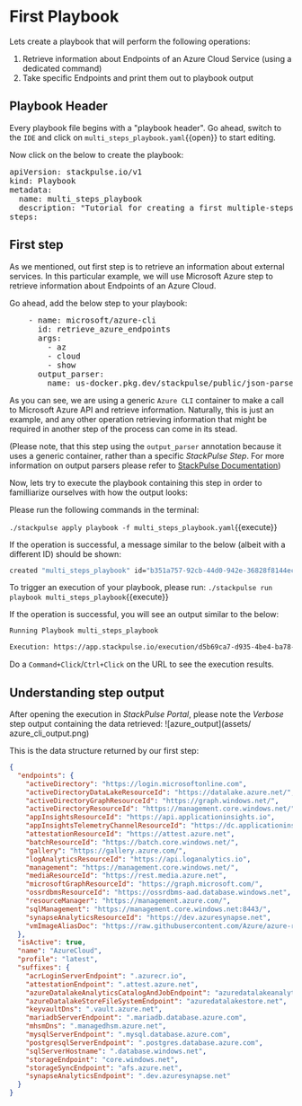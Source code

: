 # First Playbook



Lets create a playbook that will perform the following operations:

1. Retrieve information about Endpoints of an Azure Cloud Service (using a dedicated command)
2. Take specific Endpoints and print them out to playbook output



## Playbook Header



Every playbook file begins with a "playbook header". Go ahead, switch to the `IDE` and click on  `multi_steps_playbook.yaml`{{open}}  to start editing.

Now click on the below to create the playbook:

<pre class="file" data-filename="multi_steps_playbook.yaml" data-target="replace">apiVersion: stackpulse.io/v1
kind: Playbook
metadata:
  name: multi_steps_playbook
  description: "Tutorial for creating a first multiple-steps playbook"
steps:
</pre>



## First step

As we mentioned, out first step is to retrieve an information about external services. In this particular example, we will use Microsoft Azure step to retrieve information about Endpoints of an Azure Cloud.


Go ahead, add the below step to your playbook:

<pre class="file" data-filename="multi_steps_playbook.yaml" data-target="append">    - name: microsoft/azure-cli
      id: retrieve_azure_endpoints
      args:
        - az
        - cloud
        - show
      output_parser:
        name: us-docker.pkg.dev/stackpulse/public/json-parser
</pre>

As you can see, we are using a generic `Azure CLI` container to make a call to Microsoft Azure API and retrieve information. Naturally, this is just an example, and any other operation retrieving information that might be required in another step of the process can come in its stead.

(Please note, that this step using the `output_parser` annotation because it uses a generic container, rather than a specific _StackPulse Step_. For more information on output parsers please refer to [StackPulse Documentation](https://docs.stackpulse.io/playbooks/#processing-step-output))

Now, lets try to execute the playbook containing this step in order to familliarize ourselves with how the output looks:

Please run the following commands in the terminal:

`./stackpulse apply playbook -f multi_steps_playbook.yaml`{{execute}}

If the operation is successful, a message similar to the below (albeit with a different ID) should be shown:

```bash
created "multi_steps_playbook" id="b351a757-92cb-44d0-942e-36828f8144ec"
```


To trigger an execution of your playbook, please run:
`./stackpulse run playbook multi_steps_playbook`{{execute}}

If the operation is successful, you will see an output similar to the below:

```bash
Running Playbook multi_steps_playbook

Execution: https://app.stackpulse.io/execution/d5b69ca7-d935-4be4-ba78-d87c09d044fe
```

Do a `Command+Click`/`Ctrl+Click` on the URL to see the execution results.

## Understanding step output



After opening the execution in _StackPulse Portal_, please note the _Verbose_ step output containing the data retrieved:
![azure_output](assets/ azure_cli_output.png)

This is the data structure returned by our first step:

```json
{
  "endpoints": {
    "activeDirectory": "https://login.microsoftonline.com",
    "activeDirectoryDataLakeResourceId": "https://datalake.azure.net/",
    "activeDirectoryGraphResourceId": "https://graph.windows.net/",
    "activeDirectoryResourceId": "https://management.core.windows.net/",
    "appInsightsResourceId": "https://api.applicationinsights.io",
    "appInsightsTelemetryChannelResourceId": "https://dc.applicationinsights.azure.com/v2/track",
    "attestationResourceId": "https://attest.azure.net",
    "batchResourceId": "https://batch.core.windows.net/",
    "gallery": "https://gallery.azure.com/",
    "logAnalyticsResourceId": "https://api.loganalytics.io",
    "management": "https://management.core.windows.net/",
    "mediaResourceId": "https://rest.media.azure.net",
    "microsoftGraphResourceId": "https://graph.microsoft.com/",
    "ossrdbmsResourceId": "https://ossrdbms-aad.database.windows.net",
    "resourceManager": "https://management.azure.com/",
    "sqlManagement": "https://management.core.windows.net:8443/",
    "synapseAnalyticsResourceId": "https://dev.azuresynapse.net",
    "vmImageAliasDoc": "https://raw.githubusercontent.com/Azure/azure-rest-api-specs/master/arm-compute/quickstart-templates/aliases.json"
  },
  "isActive": true,
  "name": "AzureCloud",
  "profile": "latest",
  "suffixes": {
    "acrLoginServerEndpoint": ".azurecr.io",
    "attestationEndpoint": ".attest.azure.net",
    "azureDatalakeAnalyticsCatalogAndJobEndpoint": "azuredatalakeanalytics.net",
    "azureDatalakeStoreFileSystemEndpoint": "azuredatalakestore.net",
    "keyvaultDns": ".vault.azure.net",
    "mariadbServerEndpoint": ".mariadb.database.azure.com",
    "mhsmDns": ".managedhsm.azure.net",
    "mysqlServerEndpoint": ".mysql.database.azure.com",
    "postgresqlServerEndpoint": ".postgres.database.azure.com",
    "sqlServerHostname": ".database.windows.net",
    "storageEndpoint": "core.windows.net",
    "storageSyncEndpoint": "afs.azure.net",
    "synapseAnalyticsEndpoint": ".dev.azuresynapse.net"
  }
}
```


